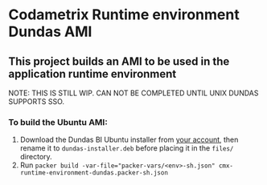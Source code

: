 # Codametrix Runtime environment Dundas AMI
## This project builds an AMI to be used in the application runtime environment

NOTE: THIS IS STILL WIP. CAN NOT BE COMPLETED UNTIL UNIX DUNDAS SUPPORTS SSO.

### To build the Ubuntu AMI:
1. Download the Dundas BI Ubuntu installer from [your account](https://www.dundas.com/support/my-account/#downloads), then rename it to `dundas-installer.deb` before placing it in the `files/` directory.
2. Run `packer build -var-file="packer-vars/<env>-sh.json" cmx-runtime-environment-dundas.packer-sh.json`
